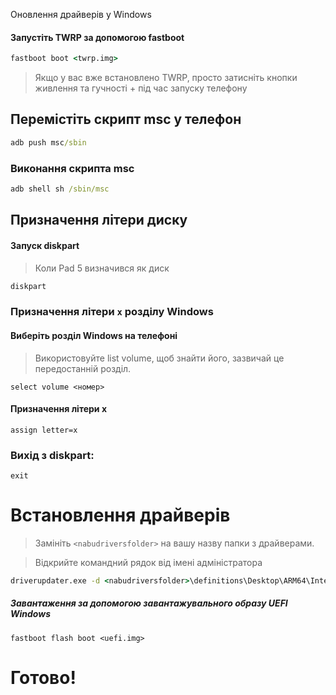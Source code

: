Оновлення драйверів у Windows
#### Запустіть TWRP за допомогою fastboot

```cmd
fastboot boot <twrp.img>
````

> Якщо у вас вже встановлено TWRP, просто затисніть кнопки живлення та гучності + під час запуску телефону

## Перемістіть скрипт msc у телефон

```cmd
adb push msc/sbin
````

### Виконання скрипта msc

```cmd
adb shell sh /sbin/msc
````

## Призначення літери диску

#### Запуск diskpart

> Коли Pad 5 визначився як диск

```cmd
diskpart
```

### Призначення літери `x` розділу Windows

#### Виберіть розділ Windows на телефоні
> Використовуйте list volume, щоб знайти його, зазвичай це передостанній розділ.
```diskpart
select volume <номер>
````

#### Призначення літери x
```diskpart
assign letter=x
````

### Вихід з diskpart:
```diskpart
exit
````


# Встановлення драйверів

> Замініть `<nabudriversfolder>` на вашу назву папки з драйверами.

> Відкрийте командний рядок від імені адміністратора

```cmd
driverupdater.exe -d <nabudriversfolder>\definitions\Desktop\ARM64\Internal\nabu.txt -r <nabudriversfolder> -p X:
```

##### Завантаження за допомогою завантажувального образу UEFI Windows #####

```
fastboot flash boot <uefi.img>
```


# Готово!
